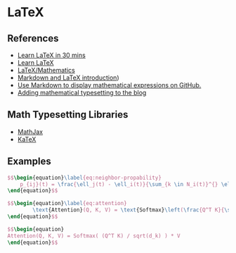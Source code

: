 # LaTeX

## References
- [Learn LaTeX in 30 mins](https://www.overleaf.com/learn/latex/Learn_LaTeX_in_30_minutes)
- [Learn LaTeX](https://www.learnlatex.org/en/#toc)
- [LaTeX/Mathematics](https://en.wikibooks.org/wiki/LaTeX/Mathematics)
- [Markdown and LaTeX introduction](https://ashki23.github.io/markdown-latex.html))
- [Use Markdown to display mathematical expressions on GitHub.](https://docs.github.com/en/get-started/writing-on-github/working-with-advanced-formatting/writing-mathematical-expressions)
- [Adding mathematical typesetting to the blog](https://www.gilesthomas.com/2025/02/adding-maths-to-the-blog)

## Math Typesetting Libraries
- [MathJax](https://www.mathjax.org/)
- [KaTeX](https://katex.org/)

## Examples

```latex
$$\begin{equation}\label{eq:neighbor-propability}
    p_{ij}(t) = \frac{\ell_j(t) - \ell_i(t)}{\sum_{k \in N_i(t)}^{} \ell_k(t) - \ell_i(t)}
\end{equation}$$
```

```latex
$$\begin{equation}\label{eq:attention}
		\text{Attention}(Q, K, V) = \text{Softmax}\left(\frac{Q^T K}{\sqrt{d_k}}\right) V
\end{equation}$$
```

```latex
$$\begin{equation}
Attention(Q, K, V) = Softmax( (Q^T K) / sqrt(d_k) ) * V
\end{equation}$$
```